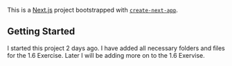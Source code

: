 This is a [Next.js](https://nextjs.org) project bootstrapped with [`create-next-app`](https://nextjs.org/docs/app/api-reference/cli/create-next-app).

## Getting Started

I started this project 2 days ago. I have added all necessary folders and files for the 1.6 Exercise. Later I will be adding more on to the 1.6 Exervise.

